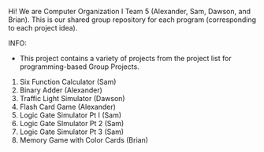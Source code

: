 Hi! We are Computer Organization I Team 5 (Alexander, Sam, Dawson, and Brian). This is our shared group repository for each program (corresponding to each project idea). 

INFO: 

- This project contains a variety of projects from the project list for programming-based Group Projects.
1. Six Function Calculator (Sam)
2. Binary Adder (Alexander)
3. Traffic Light Simulator (Dawson)
4. Flash Card Game (Alexander)
5. Logic Gate Simulator Pt I (Sam)
6. Logic Gate SImulator Pt 2 (Sam)
7. Logic Gate Simulator Pt 3 (Sam)
8. Memory Game with Color Cards (Brian)
